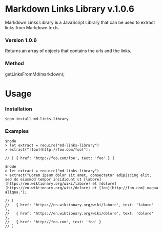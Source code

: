 # Markdown Links Library v.1.0.6
Markdown Links Library is a JavaScript Library that can be used to extract links from Markdown texts.

### Version 1.0.6
Returns an array of objects that contains the urls and the links.

### Method
getLinksFromMd(markdown);

# Usage
### Installation
`$npm install md-links-library`

### Examples
```
$node
> let extract = require("md-links-library")
> extract("[foo](http://foo.com/foo)"); 

// [ { href: 'http://foo.com/foo', text: 'foo' } ]
```
```
$node
> let extract = require("md-links-library")
> extract("Lorem ipsum dolor sit amet, consectetur adipiscing elit, sed do eiusmod tempor incididunt ut [labore](https://en.wiktionary.org/wiki/labore) et [dolore](https://en.wiktionary.org/wiki/dolore) et [foo](http://foo.com) magna aliqua."); 

// [ 
//   { href: 'https://en.wiktionary.org/wiki/labore', text: 'labore' },
//   { href: 'https://en.wiktionary.org/wiki/dolore', text: 'dolore' }, 
//   { href: 'http://foo.com', text: 'foo' } 
// ]
```